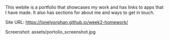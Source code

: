 This webite is a portfolio that showcases my work and has links to apps that I have made. It also has sections for about me and ways to get in touch.

Site URL: https://lonelyorphan.github.io/week2-homework/

Screenshot: assets/portolio_screenshot.jpg